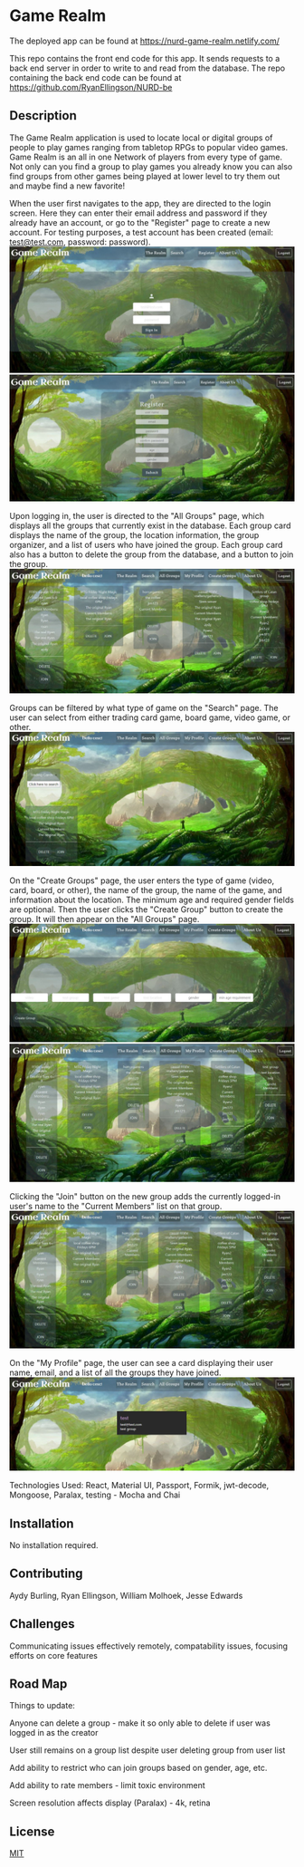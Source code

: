 # Game Realm

The deployed app can be found at https://nurd-game-realm.netlify.com/

This repo contains the front end code for this app.  It sends requests to a back end server in order to write to and read from the database.  The repo containing the back end code can be found at https://github.com/RyanEllingson/NURD-be

## Description

The Game Realm application is used to locate local or digital groups of people to play games ranging from tabletop RPGs to popular video games. Game Realm is an all in one Network of players from every type of game. Not only can you find a group to play games you already know you can also find groups from other games being played at lower level to try them out and maybe find a new favorite!

When the user first navigates to the app, they are directed to the login screen.  Here they can enter their email address and password if they already have an account, or go to the "Register" page to create a new account.  For testing purposes, a test account has been created (email: test@test.com, password: password).
![screenshot 1](https://github.com/RyanEllingson/nurd/blob/master/public/assets/images/screenshot1.JPG)
![screenshot 2](https://github.com/RyanEllingson/nurd/blob/master/public/assets/images/screenshot2.JPG)

Upon logging in, the user is directed to the "All Groups" page, which displays all the groups that currently exist in the database.  Each group card displays the name of the group, the location information, the group organizer, and a list of users who have joined the group.  Each group card also has a button to delete the group from the database, and a button to join the group.
![screenshot 3](https://github.com/RyanEllingson/nurd/blob/master/public/assets/images/screenshot3.JPG)

Groups can be filtered by what type of game on the "Search" page.  The user can select from either trading card game, board game, video game, or other.
![screenshot 4](https://github.com/RyanEllingson/nurd/blob/master/public/assets/images/screenshot4.JPG)

On the "Create Groups" page, the user enters the type of game (video, card, board, or other), the name of the group, the name of the game, and information about the location.  The minimum age and required gender fields are optional.  Then the user clicks the "Create Group" button to create the group.  It will then appear on the "All Groups" page.
![screenshot 5](https://github.com/RyanEllingson/nurd/blob/master/public/assets/images/screenshot5.JPG)
![screenshot 6](https://github.com/RyanEllingson/nurd/blob/master/public/assets/images/screenshot6.JPG)

Clicking the "Join" button on the new group adds the currently logged-in user's name to the "Current Members" list on that group.
![screenshot 7](https://github.com/RyanEllingson/nurd/blob/master/public/assets/images/screenshot7.JPG)

On the "My Profile" page, the user can see a card displaying their user name, email, and a list of all the groups they have joined.
![screenshot 8](https://github.com/RyanEllingson/nurd/blob/master/public/assets/images/screenshot8.JPG)

Technologies Used:
React, Material UI, Passport, Formik, jwt-decode, Mongoose, Paralax, testing - Mocha and Chai

## Installation

No installation required.

## Contributing

Aydy Burling, Ryan Ellingson, William Molhoek, Jesse Edwards

## Challenges

Communicating issues effectively remotely, compatability issues, focusing efforts on core features

## Road Map

Things to update:

Anyone can delete a group - make it so only able to delete if user was logged in as the creator

User still remains on a group list despite user deleting group from user list

Add ability to restrict who can join groups based on gender, age, etc.

Add ability to rate members - limit toxic environment

Screen resolution affects display (Paralax) - 4k, retina

## License

[MIT](https://choosealicense.com/licenses/mit/)
